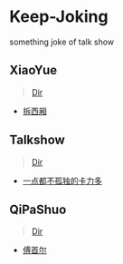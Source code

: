 # Keep-Joking
something joke of talk show



## XiaoYue
> [Dir](./xiaoyue)

- [拆西厢](./xiaoyue/拆西厢.md)


## Talkshow
> [Dir](./talkshow)

- [一点都不孤独的卡力多](./talkshow/卡姆.md)


## QiPaShuo
> [Dir](./qipashuo)

- [傅首尔](./qipashuo/傅首尔.md)